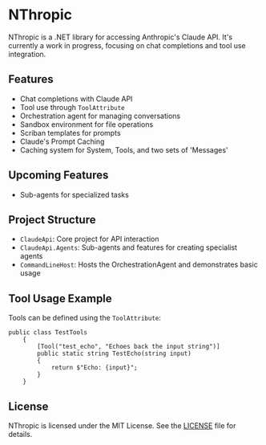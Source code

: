 # NThropic

NThropic is a .NET library for accessing Anthropic's Claude API. It's currently a work in progress, focusing on chat completions and tool use integration.

## Features

- Chat completions with Claude API
- Tool use through `ToolAttribute`
- Orchestration agent for managing conversations
- Sandbox environment for file operations
- Scriban templates for prompts
- Claude's Prompt Caching
- Caching system for System, Tools, and two sets of 'Messages'

## Upcoming Features
- Sub-agents for specialized tasks

## Project Structure

- `ClaudeApi`: Core project for API interaction
- `ClaudeApi.Agents`: Sub-agents and features for creating specialist agents
- `CommandLineHost`: Hosts the OrchestrationAgent and demonstrates basic usage

## Tool Usage Example

Tools can be defined using the `ToolAttribute`:
```
public class TestTools
    {
        [Tool("test_echo", "Echoes back the input string")]
        public static string TestEcho(string input)
        {
            return $"Echo: {input}";
        }
    }
```


## License

NThropic is licensed under the MIT License. See the [LICENSE](LICENSE) file for details.

